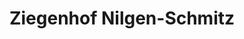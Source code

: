 ---
title: "Ziegenhof Nilgen-Schmitz"
url: /korschenbroich/ziegenhof-nilgen-schmitz/
shop: Hofladen
---